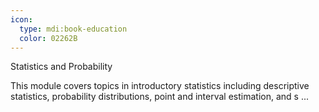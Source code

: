 ```yaml
---
icon:
  type: mdi:book-education
  color: 02262B
---
```

Statistics and Probability

This module covers topics in introductory statistics including descriptive statistics, probability distributions, point and interval estimation, and s ... 
